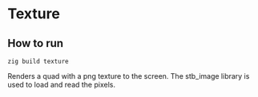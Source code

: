 # Texture

## How to run

`zig build texture`

Renders a quad with a png texture to the screen. The stb_image library is used to load and read the pixels.
